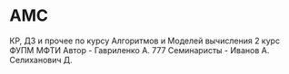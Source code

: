 # AMC
КР, ДЗ и прочее по курсу Алгоритмов и Моделей вычисления 2 курс ФУПМ МФТИ
Автор - Гавриленко А. 777
Семинаристы - Иванов А. Селиханович Д.
